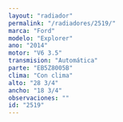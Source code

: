 ```yaml
---
layout: "radiador"
permalink: "/radiadores/2519/"
marca: "Ford"
modelo: "Explorer"
ano: "2014"
motor: "V6 3.5"
transmision: "Automática"
parte: "EB5Z8005B"
clima: "Con clima"
alto: "28 3/4"
ancho: "18 3/4"
observaciones: ""
id: "2519"
---
```


